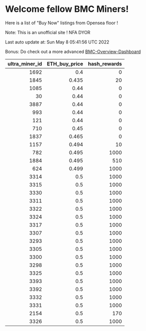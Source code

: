 # Welcome fellow BMC Miners!
Here is a list of "Buy Now" listings from Opensea floor !

Note: This is an unofficial site ! NFA DYOR

Last auto update at: Sun May  8 05:41:56 UTC 2022

Bonus: Do check out a more advanced [BMC-Overview-Dashboard](https://dune.com/defifunk/BMC-Overview-Dashboard)


|   ultra_miner_id |   ETH_buy_price |   hash_rewards |
|-----------------:|----------------:|---------------:|
|             1692 |           0.4   |              0 |
|             1845 |           0.435 |             20 |
|             1085 |           0.44  |              0 |
|               30 |           0.44  |              0 |
|             3887 |           0.44  |              0 |
|              993 |           0.44  |              0 |
|              121 |           0.44  |              0 |
|              710 |           0.45  |              0 |
|             1837 |           0.465 |              0 |
|             1157 |           0.494 |             10 |
|              782 |           0.495 |           1000 |
|             1884 |           0.495 |            510 |
|              624 |           0.499 |           1000 |
|             3314 |           0.5   |           1000 |
|             3315 |           0.5   |           1000 |
|             3330 |           0.5   |           1000 |
|             3311 |           0.5   |           1000 |
|             3322 |           0.5   |           1000 |
|             3324 |           0.5   |           1000 |
|             3317 |           0.5   |           1000 |
|             3307 |           0.5   |           1000 |
|             3293 |           0.5   |           1000 |
|             3305 |           0.5   |           1000 |
|             3300 |           0.5   |           1000 |
|             3298 |           0.5   |           1000 |
|             3325 |           0.5   |           1000 |
|             3393 |           0.5   |           1000 |
|             3392 |           0.5   |           1000 |
|             3332 |           0.5   |           1000 |
|             3331 |           0.5   |           1000 |
|             2154 |           0.5   |            170 |
|             3326 |           0.5   |           1000 |